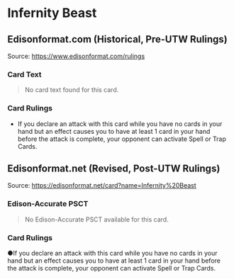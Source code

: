 # Infernity Beast

## Edisonformat.com (Historical, Pre-UTW Rulings)

Source: https://www.edisonformat.com/rulings

### Card Text

> No card text found for this card.

### Card Rulings

*   If you declare an attack with this card while you have no cards in your hand but an effect causes you to have at least 1 card in your hand before the attack is complete, your opponent can activate Spell or Trap Cards.

## Edisonformat.net (Revised, Post-UTW Rulings)

Source: https://edisonformat.net/card?name=Infernity%20Beast

### Edison-Accurate PSCT

> No Edison-Accurate PSCT available for this card.

### Card Rulings

●If you declare an attack with this card while you have no cards in your hand but an effect causes you to have at least 1 card in your hand before the attack is complete, your opponent can activate Spell or Trap Cards.
            